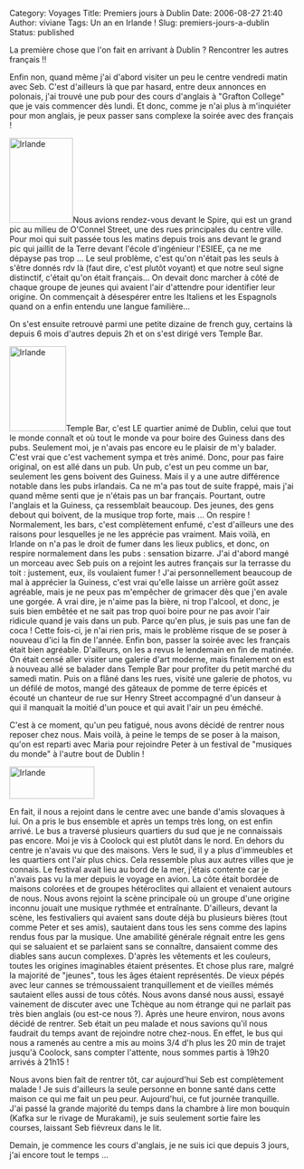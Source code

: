 Category: Voyages
Title: Premiers jours à Dublin
Date: 2006-08-27 21:40
Author: viviane
Tags: Un an en Irlande !
Slug: premiers-jours-a-dublin
Status: published

La première chose que l'on fait en arrivant à Dublin ? Rencontrer les autres français !!

Enfin non, quand même j'ai d'abord visiter un peu le centre vendredi matin avec Seb. C'est d'ailleurs là que par hasard, entre deux annonces en polonais, j'ai trouvé une pub pour des cours d'anglais à "Grafton College" que je vais commencer dès lundi. Et donc, comme je n'ai plus à m'inquiéter pour mon anglais, je peux passer sans complexe la soirée avec des français !

<img class="alignleft size-full wp-image-490" title="Irlande" src="http://www.viviane-voyages.com/wp-content/uploads/2006/08/1.jpg" alt="Irlande" width="112" height="150" />Nous avions rendez-vous devant le Spire, qui est un grand pic au milieu de O'Connel Street, une des rues principales du centre ville. Pour moi qui suit passée tous les matins depuis trois ans devant le grand pic qui jaillit de la Terre devant l'école d'ingénieur l'ESIEE, ça ne me dépayse pas trop ... Le seul problème, c'est qu'on n'était pas les seuls à s'être donnés rdv là (faut dire, c'est plutôt voyant) et que notre seul signe distinctif, c'était qu'on était français... On devait donc marcher à côté de chaque groupe de jeunes qui avaient l'air d'attendre pour identifier leur origine. On commençait à désespérer entre les Italiens et les Espagnols quand on a enfin entendu une langue familière...

On s'est ensuite retrouvé parmi une petite dizaine de french guy, certains là depuis 6 mois d'autres depuis 2h et on s'est dirigé vers Temple Bar.

<img class="alignright size-full wp-image-491" title="Irlande" src="http://www.viviane-voyages.com/wp-content/uploads/2006/08/2.jpg" alt="Irlande" width="100" height="150" />Temple Bar, c'est LE quartier animé de Dublin, celui que tout le monde connaît et où tout le monde va pour boire des Guiness dans des pubs. Seulement moi, je n'avais pas encore eu le plaisir de m'y balader. C'est vrai que c'est vachement sympa et très animé. Donc, pour pas faire original, on est allé dans un pub. Un pub, c'est un peu comme un bar, seulement les gens boivent des Guiness. Mais il y a une autre différence notable dans les pubs irlandais. Ca ne m'a pas tout de suite frappé, mais j'ai quand même senti que je n'étais pas un bar français. Pourtant, outre l'anglais et la Guiness, ça ressemblait beaucoup. Des jeunes, des gens debout qui boivent, de la musique trop forte, mais ... On respire ! Normalement, les bars, c'est complètement enfumé, c'est d'ailleurs une des raisons pour lesquelles je ne les apprécie pas vraiment. Mais voilà, en Irlande on n'a pas le droit de fumer dans les lieux publics, et donc, on respire normalement dans les pubs : sensation bizarre. J'ai d'abord mangé un morceau avec Seb puis on a rejoint les autres français sur la terrasse du toit : justement, eux, ils voulaient fumer ! J'ai personnellement beaucoup de mal à apprécier la Guiness, c'est vrai qu'elle laisse un arrière goût assez agréable, mais je ne peux pas m'empêcher de grimacer dès que j'en avale une gorgée. A vrai dire, je n'aime pas la bière, ni trop l'alcool, et donc, je suis bien embêtée et ne sait pas trop quoi boire pour ne pas avoir l'air ridicule quand je vais dans un pub. Parce qu'en plus, je suis pas une fan de coca ! Cette fois-ci, je n'ai rien pris, mais le problème risque de se poser à nouveau d'ici la fin de l'année. Enfin bon, passer la soirée avec les français était bien agréable. D'ailleurs, on les a revus le lendemain en fin de matinée. On était censé aller visiter une galerie d'art moderne, mais finalement on est à nouveau allé se balader dans Temple Bar pour profiter du petit marché du samedi matin. Puis on a flâné dans les rues, visité une galerie de photos, vu un défilé de motos, mangé des gâteaux de pomme de terre épicés et écouté un chanteur de rue sur Henry Street accompagné d'un danseur à qui il manquait la moitié d'un pouce et qui avait l'air un peu éméché.

C'est à ce moment, qu'un peu fatigué, nous avons décidé de rentrer nous reposer chez nous. Mais voilà, à peine le temps de se poser à la maison, qu'on est reparti avec Maria pour rejoindre Peter à un festival de "musiques du monde" à l'autre bout de Dublin !

<img class="aligncenter size-full wp-image-492" title="Irlande" src="http://www.viviane-voyages.com/wp-content/uploads/2006/08/3.jpg" alt="Irlande" width="150" height="57" />

En fait, il nous a rejoint dans le centre avec une bande d'amis slovaques à lui. On a pris le bus ensemble et après un temps très long, on est enfin arrivé. Le bus a traversé plusieurs quartiers du sud que je ne connaissais pas encore. Moi je vis à Coolock qui est plutôt dans le nord. En dehors du centre je n'avais vu que des maisons. Vers le sud, il y a plus d'immeubles et les quartiers ont l'air plus chics. Cela ressemble plus aux autres villes que je connais. Le festival avait lieu au bord de la mer, j'étais contente car je n'avais pas vu la mer depuis le voyage en avion. La côte était bordée de maisons colorées et de groupes hétéroclites qui allaient et venaient autours de nous. Nous avons rejoint la scène principale où un groupe d'une origine inconnu jouait une musique rythmée et entraînante. D'ailleurs, devant la scène, les festivaliers qui avaient sans doute déjà bu plusieurs bières (tout comme Peter et ses amis), sautaient dans tous les sens comme des lapins rendus fous par la musique. Une amabilité générale régnait entre les gens qui se saluaient et se parlaient sans se connaître, dansaient comme des diables sans aucun complexes. D'après les vêtements et les couleurs, toutes les origines imaginables étaient présentes. Et chose plus rare, malgré la majorité de "jeunes", tous les âges étaient représentés. De vieux pépés avec leur cannes se trémoussaient tranquillement et de vieilles mémés sautaient elles aussi de tous côtés. Nous avons dansé nous aussi, essayé vainement de discuter avec une Tchèque au nom étrange qui ne parlait pas très bien anglais (ou est-ce nous ?). Après une heure environ, nous avons décidé de rentrer. Seb était un peu malade et nous savions qu'il nous faudrait du temps avant de rejoindre notre chez-nous. En effet, le bus qui nous a ramenés au centre a mis au moins 3/4 d'h plus les 20 min de trajet jusqu'à Coolock, sans compter l'attente, nous sommes partis à 19h20 arrivés à 21h15 !

Nous avons bien fait de rentrer tôt, car aujourd'hui Seb est complètement malade ! Je suis d'ailleurs la seule personne en bonne santé dans cette maison ce qui me fait un peu peur. Aujourd'hui, ce fut journée tranquille. J'ai passé la grande majorité du temps dans la chambre à lire mon bouquin (Kafka sur le rivage de Murakami), je suis seulement sortie faire les courses, laissant Seb fiévreux dans le lit.

Demain, je commence les cours d'anglais, je ne suis ici que depuis 3 jours, j'ai encore tout le temps ...